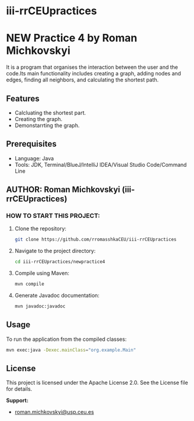 # iii-rrCEUpractices
# NEW Practice 4 by Roman Michkovskyi




It is a program that organises the interaction between the user and the code.Its main functionality includes creating a graph, adding nodes and edges, finding all neighbors, and calculating the shortest path.
## Features
- Calcluating the shortest part.
- Creating the graph.
- Demonstarrting the graph. 

## Prerequisites
- Language: Java
- Tools: JDK, Terminal/BlueJ/IntelliJ IDEA/Visual Studio Code/Command Line


## AUTHOR: Roman Michkovskyi (iii-rrCEUpractices)

### HOW TO START THIS PROJECT:

1. Clone the repository:
    ```bash
    git clone https://github.com/rromasshkaCEU/iii-rrCEUpractices
    ```

2. Navigate to the project directory:
    ```bash
    cd iii-rrCEUpractices/newpractice4
    ```

3. Compile using Maven:
    ```bash
    mvn compile
    ```

4. Generate Javadoc documentation:
    ```bash
   mvn javadoc:javadoc
    ```

## Usage

To run the application from the compiled classes:

```bash
mvn exec:java -Dexec.mainClass="org.example.Main"
```

## License
This project is licensed under the Apache License 2.0. See the License file for details.

**Support:**
- roman.michkovskyi@usp.ceu.es
